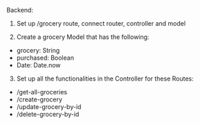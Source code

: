 Backend:

1. Set up /grocery route, connect router, controller and model

2. Create a grocery Model that has the following:
* grocery: String
* purchased: Boolean
* Date: Date.now

3. Set up all the functionalities in the Controller for these Routes:
* /get-all-groceries
* /create-grocery
* /update-grocery-by-id
* /delete-grocery-by-id
